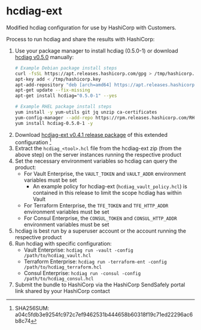 # hcdiag-ext

Modified hcdiag configuration for use by HashiCorp with Customers.

Process to run hcdiag and share the results with HashiCorp:

1. Use your package manager to install hcdiag (0.5.0-1) or download [hcdiag v0.5.0](https://releases.hashicorp.com/hcdiag/0.5.0/) manually:
    ```sh
    # Example Debian package install steps
    curl -fsSL https://apt.releases.hashicorp.com/gpg > /tmp/hashicorp.key
    apt-key add < /tmp/hashicorp.key
    apt-add-repository "deb [arch=amd64] https://apt.releases.hashicorp.com $(lsb_release -cs) main"
    apt-get update --fix-missing
    apt-get install hcdiag="0.5.0-1" --yes
    
    # Example RHEL package install steps
    yum install -y yum-utils git jq unzip ca-certificates
    yum-config-manager --add-repo https://rpm.releases.hashicorp.com/RHEL/hashicorp.repo
    yum install hcdiag-0.5.0-1 -y
    ```
1. Download  [hcdiag-ext v0.4.1 release package](https://github.com/hashicorp/hcdiag-ext/archive/refs/tags/v0.4.1.zip) of this extended configuration [^1]
1. Extract the `hcdiag_<tool>.hcl` file from the hcdiag-ext zip (from the above step) on the server instances running the respective product
1. Set the necessary environment variables so hcdiag can query the product:
    - For Vault Enterprise, the `VAULT_TOKEN` and `VAULT_ADDR` environment variables must be set
      - An example policy for hcdiag-ext (`hcdiag_vault_policy.hcl`) is contained in this release to limit the scope hcdiag has within Vault 
    - For Terraform Enterprise, the `TFE_TOKEN` and `TFE_HTTP_ADDR` environment variables must be set
    - For Consul Enterprise, the `CONSUL_TOKEN` and `CONSUL_HTTP_ADDR` environment variables must be set
1. hcdiag is best run by a superuser account or the account running the respective product
1. Run hcdiag with specific configuration:
    - Vault Enterprise: `hcdiag run -vault -config /path/to/hcdiag_vault.hcl`
    - Terraform Enterprise: `hcdiag run -terraform-ent -config /path/to/hcdiag_terraform.hcl`
    - Consul Enterprise: `hcdiag run -consul -config /path/to/hcdiag_consul.hcl`
1. Submit the bundle to HashiCorp via the HashiCorp SendSafely portal link shared by your HashiCorp contact

[^1]: SHA256SUM: a04c5fdb3e9254fc972c7ef9462531b444658b60318f19c71ed22296ac6b8c74

